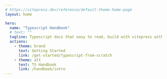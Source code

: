 ```yaml
---
# https://vitepress.dev/reference/default-theme-home-page
layout: home

hero:
  name: "Typescript Handbook"
  # text: ""
  tagline: Typescript docs that easy to read, build with vitepress with minimal UI distraction
  actions:
    - theme: brand
      text: Getting Started
      link: /get-started/typescript-from-scratch
    - theme: alt
      text: TS Handbook
      link: /handbook/intro
---
```

